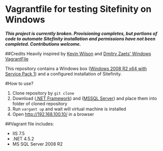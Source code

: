 Vagrantfile for testing Sitefinity on Windows
=============================

**_This project is currently broken. Provisioning completes, but portions of code to automate Sitefinity installation and permissions have not been completed. Contributions welcome._**

##Credits
Heavily inspired by [Kevin Wilson](http://kwilson.me.uk/blog/provisioning-a-windows-server-vagrant-box-with-iis-net-4-5-and-octopus-deploy/) and [Dmitry Zaets' Windows VagrantFile](https://github.com/dmitry-zaets/vagrantfile-windows-iis-mssql)

This repository contains a Windows box ([Windows 2008 R2 x64 with Service Pack 1](https://vagrantcloud.com/ferventcoder/boxes/win2008r2-x64-nocm)) and a configured installation of Sitefinity.

#How to use?
1. Clone repository by `git clone`
1. Download ([.NET Framework](http://download.microsoft.com/download/E/2/1/E21644B5-2DF2-47C2-91BD-63C560427900/NDP452-KB2901907-x86-x64-AllOS-ENU.exe)) and ([MSSQL Server](http://download.microsoft.com/download/0/4/B/04BE03CD-EAF3-4797-9D8D-2E08E316C998/SQLEXPRWT_x64_ENU.exe)) and place them into folder of cloned repository
1. Run `vargant up` and wait will virtual machine is installed
1. Open http://192.168.100.10/ in a browser

##Vagrant file includes:
* IIS 7.5
* .NET 4.5.2
* MS SQL Server 2008 R2
